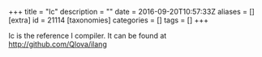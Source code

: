+++
title = "Ic"
description = ""
date = 2016-09-20T10:57:33Z
aliases = []
[extra]
id = 21114
[taxonomies]
categories = []
tags = []
+++


Ic is the reference I compiler. It can be found at http://github.com/Qlova/ilang
